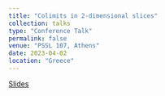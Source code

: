 ```yaml
---
title: "Colimits in 2-dimensional slices"
collection: talks
type: "Conference Talk"
permalink: false
venue: "PSSL 107, Athens"
date: 2023-04-02
location: "Greece"
---
```

[Slides](https://github.com/lucamesiti/lucamesiti.github.io/blob/78f0a5e5ea5f6043fc08cc11083120b80f03e5a5/files/Talk-2023-04-02-PSSL-Colimitsin2slices.pdf)
